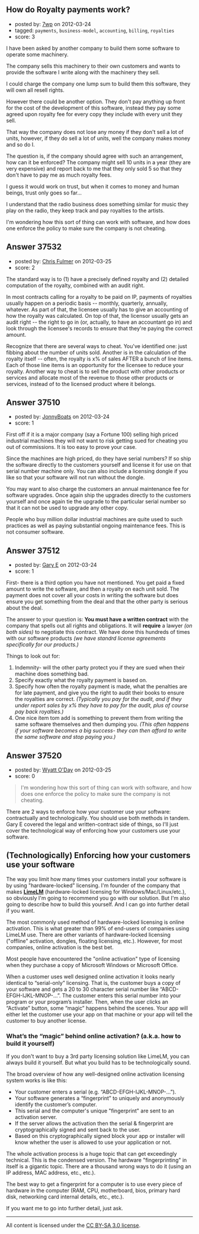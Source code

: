 ## How do Royalty payments work?

- posted by: [7wp](https://stackexchange.com/users/-1/10600-7wp) on 2012-03-24
- tagged: `payments`, `business-model`, `accounting`, `billing`, `royalties`
- score: 3

I have been asked by another company to build them some software to operate some machinery.  

The company sells this machinery to their own customers and wants to provide the software I write along with the machinery they sell.

I could charge the company one lump sum to build them this software, they will own all resell rights.

However there could be another option.  They don't pay anything up front for the cost of the development of this software, instead they pay some agreed upon royalty fee for every copy they include with every unit they sell.

That way the company does not lose any money if they don't sell a lot of units, however, if they do sell a lot of units, well the company makes money and so do I.

The question is, if the company should agree with such an arrangement, how can it be enforced?   The company might sell 10 units in a year (they are very expensive) and report back to me that they only sold 5 so that they don't have to pay me as much royalty fees.

I guess it would work on trust, but when it comes to money and human beings, trust only goes so far...

I understand that the radio business does something similar for music they play on the radio, they keep track and pay royalties to the artists.

I'm wondering how this sort of thing can work with software, and how does one enforce the policy to make sure the company is not cheating.



## Answer 37532

- posted by: [Chris Fulmer](https://stackexchange.com/users/-1/17026-chris-fulmer) on 2012-03-25
- score: 2

The standard way is to (1) have a precisely defined royalty and (2) detailed computation of the royalty, combined with an audit right.

In most contracts calling for a royalty to be paid on IP, payments of royalties usually happen on a periodic basis -- monthly, quarterly, annually, whatever.  As part of that, the licensee usually has to give an accounting of how the royalty was calculated.  On top of that, the licensor usually gets an audit right -- the right to go in (or, actually, to have an accountant go in) and look through the licensee's records to ensure that they're paying the correct amount.

Recognize that there are several ways to cheat.  You've identified one: just fibbing about the number of units sold.  Another is in the calculation of the royalty itself -- often, the royalty is x% of sales AFTER a bunch of line items.  Each of those line items is an opportunity for the licensee to reduce your royalty.  Another way to cheat is to sell the product with other products or services and allocate most of the revenue to those other products or services, instead of to the licensed product where it belongs.




## Answer 37510

- posted by: [JonnyBoats](https://stackexchange.com/users/-1/3100-jonnyboats) on 2012-03-24
- score: 1

First off if it is a major company (say a Fortune 100) selling high priced industrial machines they will not want to risk getting sued for cheating you out of commissions. It is too easy to prove your case.

Since the machines are high priced, do they have serial numbers? If so ship the software directly to the customers yourself and license it for use on that serial number machine only. You can also include a licensing dongle if you like so that your software will not run without the dongle.

You may want to also charge the customers an annual maintenance fee for software upgrades. Once again ship the upgrades directly to the customers yourself and once again tie the upgrade to the particular serial number so that it can not be used to upgrade any other copy.

People who buy million dollar industrial machines are quite used to such practices as well as paying substantial ongoing maintenance fees. This is not consumer software.


## Answer 37512

- posted by: [Gary E](https://stackexchange.com/users/-1/2587-gary-e) on 2012-03-24
- score: 1

First- there is a third option you have not mentioned. You get paid a fixed amount to write the software, and then a royalty on each unit sold. The payment does not cover all your costs in writing the software but does ensure you get something from the deal and that the other party is serious about the deal.

The answer to your question is: **You must have a written contract** with the company that spells out all rights and obligations. It will **require** a lawyer *(on both sides)* to negotiate this contract. We have done this hundreds of times with our software products *(we have standrd license agreements specifically for our products.)*

Things to look out for:

 1. Indemnity- will the other party protect you if they are sued when their machine does something bad.
 2. Specify exactly what the royalty payment is based on.
 3. Specify how often the royalty payment is made, what the penalties are for late payment, and give you the right to audit their books to ensure the royalties are correct. *(Typically you pay for the audit, and if they under report sales by x% they have to pay for the audit, plus of course pay back royalties.)*
 4. One nice item tom add is something to prevent them from writing the same software themselves and then dumping you. *(This often happens if your software becomes a big success- they can then afford to write the same software and stop paying you.)*



## Answer 37520

- posted by: [Wyatt O'Day](https://stackexchange.com/users/-1/5714-wyatt-o-day) on 2012-03-25
- score: 0

<blockquote>
  <p>I'm wondering how this sort of thing can work with software, and how does one enforce the policy to make sure the company is not cheating.</p>
</blockquote>

<p>There are 2 ways to enforce how your customer use your software: contractually and technologically. You should use both methods in tandem. Gary E covered the legal and written-contract side of things, so I'll just cover the technological way of enforcing how your customers use your software.</p>

<h2>(Technologically) Enforcing how your customers use your software</h2>

<p>The way you limit how many times your customers install your software is by using "hardware-locked" licensing. I'm founder of the company that makes <strong><a href="http://wyday.com/limelm/" rel="nofollow">LimeLM</a></strong> (hardware-locked licensing for Windows/Mac/Linux/etc.), so obviously I'm going to recommend you go with our solution. But I'm also going to describe how to build this yourself. And I can go into further detail if you want.</p>

<p>The most commonly used method of hardware-locked licensing is online activation. This is what greater than 99% of end-users of companies using LimeLM use. There are other variants of hardware-locked licensing ("offline" activation, dongles, floating licensing, etc.). However, for most companies, online activation is the best bet.</p>

<p>Most people have encountered the "online activation" type of licensing when they purchase a copy of Microsoft Windows or Microsoft Office.</p>

<p>When a customer uses well designed online activation it looks nearly identical to “serial-only” licensing. That is, the customer buys a copy of your software and gets a 20 to 30 character serial number like “ABCD-EFGH-IJKL-MNOP-…”. The customer enters this serial number into your program or your program’s installer. Then, when the user clicks an “Activate” button, some “magic” happens behind the scenes. Your app will either let the customer use your app on that machine or your app will tell the customer to buy another license.</p>

<h3>What’s the “magic” behind online activation? (a.k.a. how to build it yourself)</h3>

<p>If you don't want to buy a 3rd party licensing solution like LimeLM, you can always build it yourself. But what you build has to be technologically sound.</p>

<p>The broad overview of how any well-designed online activation licensing system works is like this:</p>

<ul>
<li>Your customer enters a serial (e.g. “ABCD-EFGH-IJKL-MNOP-…”).</li>
<li>Your software generates a “fingerprint” to uniquely and anonymously identify the customer’s computer.</li>
<li>This serial and the computer's unique "fingerprint" are sent to an activation server.</li>
<li>If the server allows the activation then the serial &amp; fingerprint are cryptographically signed and sent back to the user.</li>
<li>Based on this cryptographically signed block your app or installer will know whether the user is allowed to use your application or not.</li>
</ul>

<p>The whole activation process is a huge topic that can get exceedingly technical. This is the condensed version. The hardware "fingerprinting" in itself is a gigantic topic. There are a thousand wrong ways to do it (using an IP address, MAC address, etc., etc.).</p>

<p>The best way to get a fingerprint for a computer is to use every piece of hardware in the computer (RAM, CPU, motherboard, bios, primary hard disk, networking card internal details, etc., etc.).</p>

<p>If you want me to go into further detail, just ask.</p>




---

All content is licensed under the [CC BY-SA 3.0 license](https://creativecommons.org/licenses/by-sa/3.0/).
